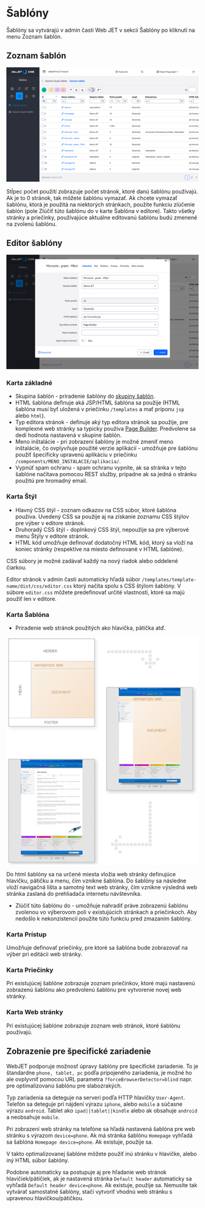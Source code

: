 # Šablóny

Šablóny sa vytvárajú v admin časti Web JET v sekcii Šablóny po kliknutí na menu Zoznam šablón.

## Zoznam šablón

![](templates.png)

Stĺpec počet použití zobrazuje počet stránok, ktoré danú šablónu používajú. Ak je to 0 stránok, tak môžete šablónu vymazať. Ak chcete vymazať šablónu, ktorá je použitá na niektorých stránkach, použite funkciu zlúčenie šablón (pole Zlúčiť túto šablónu do v karte Šablóna v editore). Takto všetky stránky a priečinky, používajúce aktuálne editovanú šablónu budú zmenené na zvolenú šablónu.

## Editor šablóny

![](templates-edit.png)

### Karta základné

- Skupina šablón - priradenie šablóny do [skupiny šablón](template-groups.md).
- HTML šablóna definuje aká JSP/HTML šablóna sa použije (HTML šablóna musí byť uložená v priečinku `/templates` a mať príponu `jsp` alebo `html`).
- Typ editora stránok - definuje aký typ editora stránok sa použije, pre komplexné web stránky sa typicky používa [Page Builder](../page-builder/README.md). Predvolene sa dedí hodnota nastavená v skupine šablón.
- Meno inštalácie - pri zobrazení šablóny je možné zmeniť meno inštalácie, čo ovplyvňuje použité verzie aplikácií - umožňuje pre šablónu použiť špecificky upravenú aplikáciu v priečinku `/components/MENO_INSTALACIE/aplikacia/`.
- Vypnúť spam ochranu - spam ochranu vypnite, ak sa stránka v tejto šablóne načítava pomocou REST služby, prípadne ak sa jedná o stránku použitú pre hromadný email.

### Karta Štýl

- Hlavný CSS štýl - zoznam odkazov na CSS súbor, ktoré šablóna používa. Uvedený CSS sa použije aj na získanie zoznamu CSS štýlov pre výber v editore stránok.
- Druhoradý CSS štýl - doplnkový CSS štýl, nepoužije sa pre výberové menu Štýly v editore stránok.
- HTML kód umožňuje definovať dodatočný HTML kód, ktorý sa vloží na koniec stránky (respektíve na miesto definované v HTML šablóne).

CSS súbory je možné zadávať každý na nový riadok alebo oddelené čiarkou.

Editor stránok v admin časti automaticky hľadá súbor `/templates/template-name/dist/css/editor.css` ktorý načíta spolu s CSS štýlom šablóny. V súbore `editor.css` môžete predefinovať určité vlastnosti, ktoré sa majú použiť len v editore.

### Karta Šablóna

- Priradenie web stránok použitých ako hlavička, pätička atď.

![](disp_process.png)

Do html šablóny sa na určené miesta vložia web stránky definujúce hlavičku, pätičku a menu, čím vznikne šablóna. Do šablóny sa následne vloží navigačná lišta a samotný text web stránky, čím vznikne výsledná web stránka zaslaná do prehliadača internetu návštevníka.

- Zlúčiť túto šablónu do - umožňuje nahradiť práve zobrazenú šablónu zvolenou vo výberovom poli v existujúcich stránkach a priečinkoch. Aby nedošlo k nekonzistencii použite túto funkciu pred zmazaním šablóny.

### Karta Prístup

Umožňuje definovať priečinky, pre ktoré sa šablóna bude zobrazovať na výber pri editácii web stránky.

### Karta Priečinky

Pri existujúcej šablóne zobrazuje zoznam priečinkov, ktoré majú nastavenú zobrazenú šablónu ako predvolenú šablónu pre vytvorenie novej web stránky.

### Karta Web stránky

Pri existujúcej šablóne zobrazuje zoznam web stránok, ktoré šablónu používajú.

## Zobrazenie pre špecifické zariadenie

WebJET podporuje možnosť úpravy šablóny pre špecifické zariadenie. To je štandardne `phone, tablet, pc` podľa pripojeného zariadenia, je možné ho ale ovplyvniť pomocou URL parametra `?forceBrowserDetector=blind` napr. pre optimalizovanú šablónu pre slabozrakých.

Typ zariadenia sa deteguje na serveri podľa HTTP hlavičky `User-Agent`. Telefón sa deteguje pri nájdení výrazu `iphone`, alebo `mobile` a súčasne výrazu `android`. Tablet ako `ipad||tablet||kindle` alebo ak obsahuje `android` a neobsahuje `mobile`.

Pri zobrazení web stránky na telefóne sa hľadá nastavená šablóna pre web stránku s výrazom `device=phone`. Ak má stránka šablónu `Homepage` vyhľadá sa šablóna `Homepage device=phone`. Ak existuje, použije sa.

V takto optimalizovanej šablóne môžete použiť inú stránku v hlavičke, alebo iný HTML súbor šablóny.

Podobne automaticky sa postupuje aj pre hľadanie web stránok hlavičiek/pätičiek, ak je nastavená stránka `Default header` automaticky sa vyhľadá `Default header device=phone`. Ak existuje, použije sa. Nemusíte tak vytvárať samostatné šablóny, stačí vytvoriť vhodnú web stránku s upravenou hlavičkou/pätičkou.